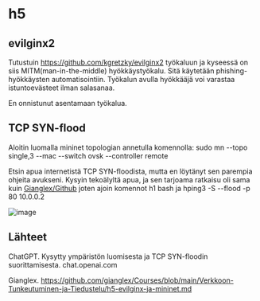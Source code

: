 # h5

## evilginx2

Tutustuin https://github.com/kgretzky/evilginx2 työkaluun ja kyseessä on siis MITM(man-in-the-middle) hyökkäystyökalu.
Sitä käytetään phishing-hyökkäysten automatisointiin. Työkalun avulla hyökkääjä voi varastaa istuntoevästeet ilman salasanaa.

En onnistunut asentamaan työkalua.

## TCP SYN-flood

Aloitin luomalla mininet topologian annetulla komennolla:
sudo mn --topo single,3 --mac --switch ovsk --controller remote

Etsin apua internetistä TCP SYN-floodista, mutta en löytänyt sen parempia ohjeita avukseni. Kysyin tekoälyltä apua, ja sen tarjoama ratkaisu oli sama kuin [Gianglex/Github](https://github.com/gianglex/Courses/blob/main/Verkkoon-Tunkeutuminen-ja-Tiedustelu/h5-evilginx-ja-mininet.md)
joten ajoin komennot h1 bash ja hping3 -S --flood -p 80 10.0.0.2

![image](https://github.com/user-attachments/assets/b1dfe5f5-fe73-449e-940b-63a208352e76)

## Lähteet 

ChatGPT. Kysytty ympäristön luomisesta ja TCP SYN-floodin suorittamisesta. chat.openai.com

Gianglex. https://github.com/gianglex/Courses/blob/main/Verkkoon-Tunkeutuminen-ja-Tiedustelu/h5-evilginx-ja-mininet.md
